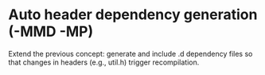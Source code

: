 # Auto header dependency generation (-MMD -MP)

Extend the previous concept: generate and include .d dependency files so that 
changes in headers (e.g., util.h) trigger recompilation.
